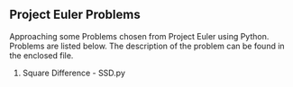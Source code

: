 Project Euler Problems
--------------------------

Approaching some Problems chosen from Project Euler using Python.
Problems are listed below. The description of the problem can be found in the enclosed file.

1. Square Difference - SSD.py



